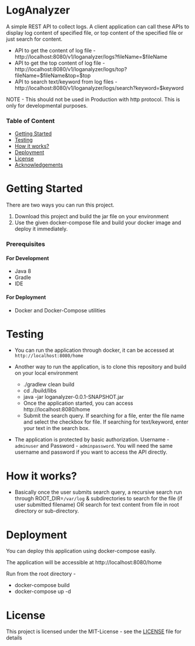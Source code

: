 # LogAnalyzer
A simple REST API to collect logs. A client application can call these APIs to display log 
content of specified file, or top content of the specified file or just search for content.
- API to get the content of log file - http://localhost:8080/v1/loganalyzer/logs?fileName=$fileName
- API to get the top content of log file - http://localhost:8080/v1/loganalyzer/logs/top?fileName=$fileName&top=$top
- API to search text/keyword from log files - http://localhost:8080/v1/loganalyzer/logs/search?keyword=$keyword  

NOTE - This should not be used in Production with http protocol. This is only for developmental 
purposes.

### **Table of Content**
- [Getting Started](#Getting-Started)
- [Testing](#Testing)
- [How it works?](#How-it-works)  
- [Deployment](#Deployment)
- [License](#License)
- [Acknowledgements](#Acknowledgements)

# Getting Started
There are two ways you can run this project. 
1. Download this project and build the jar file on your environment
2. Use the given docker-compose file and build your docker image and deploy it immediately.

### Prerequisites

#### For Development
- Java 8
- Gradle
- IDE

#### For Deployment
- Docker and Docker-Compose utilities

# Testing
- You can run the application through docker, it can be accessed at `http://localhost:8080/home`

- Another way to run the application, is to clone this repository and build on your local 
  environment
  - ./gradlew clean build
  - cd ./build/libs
  - java -jar loganalyzer-0.0.1-SNAPSHOT.jar
  - Once the application started, you can access http://localhost:8080/home
  - Submit the search query. If searching for a file, enter the file name and select the checkbox 
    for file. If searching for text/keyword, enter your text in the search box.

- The application is protected by basic authorization. Username - `adminuser` and Password - 
  `adminpassword`. You will need the same username and password if you want to access the API 
  directly.
  
# How it works?
- Basically once the user submits search query, a recursive search run through 
  ROOT_DIR=`/var/log` & subdirectories to search for the file (if user submitted filename) OR 
  search for text content from file in root directory or sub-directory.

# Deployment
You can deploy this application using docker-compose easily.

The application will be accessible at http://localhost:8080/home

Run from the root directory -
- docker-compose build
- docker-compose up -d

# License
This project is licensed under the MIT-License - see the [LICENSE](./LICENSE) file for details
    


